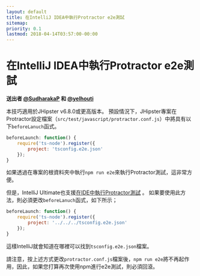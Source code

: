```yaml
---
layout: default
title: 在IntelliJ IDEA中執行Protractor e2e測試
sitemap:
priority: 0.1
lastmod: 2018-04-14T03:57:00-00:00
---
```


# 在IntelliJ IDEA中執行Protractor e2e測試

**送出者 [@SudharakaP](https://github.com/SudharakaP) 和 [@yelhouti](https://github.com/yelhouti)**

本技巧適用於JHipster v6.8.0或更高版本。 預設情況下，JHipster專案在Protractor設定檔案（`src/test/javascript/protractor.conf.js`）中將具有以下`beforeLanuch`函式。

```js
beforeLaunch: function() {
    require('ts-node').register({
        project: 'tsconfig.e2e.json'
    });
}
``` 

如果透過在專案的根資料夾中執行`npm run e2e`來執行Protractor測試，這非常方便。

但是，IntelliJ Ultimate也支援[在IDE中執行Protractor測試](https://www.jetbrains.com/help/idea/protractor.html#ws_protractor_running) 。
如果要使用此方法，則必須更改`beforeLanuch`函式，如下所示；

```js
beforeLaunch: function() {
    require('ts-node').register({
        project: '../../../tsconfig.e2e.json'
    });
}
``` 
這樣IntelliJ就會知道在哪裡可以找到`tsconfig.e2e.json`檔案。

請注意，按上述方式更改`protractor.conf.js`檔案後，`npm run e2e`將不再起作用，因此，如果您打算再次使用npm進行e2e測試，則必須回滾。